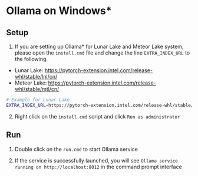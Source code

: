 # Ollama on Windows*

## Setup
1. If you are setting up Ollama* for Lunar Lake and Meteor Lake system, please open the `install.cmd` file and change the line `EXTRA_INDEX_URL` to the following.
* Lunar Lake: https://pytorch-extension.intel.com/release-whl/stable/lnl/cn/
* Meteor Lake: https://pytorch-extension.intel.com/release-whl/stable/mtl/cn/
```bash
# Example for Lunar Lake
EXTRA_INDEX_URL=https://pytorch-extension.intel.com/release-whl/stable/lnl/cn/
```

2. Right click on the `install.cmd` script and click `Run as administrator`

## Run
1. Double click on the `run.cmd` to start Ollama service

2. If the service is successfully launched, you will see `Ollama service running on http://localhost:8012` in the command prompt interface


